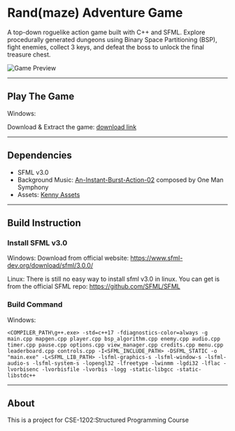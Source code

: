 # Rand(maze) Adventure Game

A top-down roguelike action game built with C++ and SFML.
Explore procedurally generated dungeons using Binary Space Partitioning (BSP), fight enemies, collect 3 keys, and defeat the boss to unlock the final treasure chest.

![Game Preview](assets/game-preview.gif)

---

## Play The Game

Windows: 

Download & Extract the game: [download link](https://www.dropbox.com/scl/fi/4v6q7cxe58hkpcgeat7r0/Rand-maze-Adventure.zip?rlkey=1vgti54svkf3ihwb6vmmcumvm&st=e0qmikt3&dl=0)

---

## Dependencies
  - SFML v3.0
  - Background Music: [An-Instant-Burst-Action-02](https://onemansymphony.bandcamp.com/track/an-instant-burst-action-02) composed by One Man Symphony
  - Assets: [Kenny Assets](https://kenney.nl/assets)

---

## Build Instruction

### Install SFML v3.0

Windows: Download from official website: https://www.sfml-dev.org/download/sfml/3.0.0/

Linux: There is still no easy way to install sfml v3.0 in linux. You can get is from the official SFML repo: https://github.com/SFML/SFML

### Build Command

Windows:

`<COMPILER_PATH\g++.exe> -std=c++17 -fdiagnostics-color=always -g main.cpp mapgen.cpp player.cpp bsp_algorithm.cpp enemy.cpp audio.cpp timer.cpp pause.cpp options.cpp view_manager.cpp credits.cpp menu.cpp leaderboard.cpp controls.cpp -I<SFML_INCLUDE_PATH> -DSFML_STATIC -o "main.exe" -L<SFML_LIB_PATH> -lsfml-graphics-s -lsfml-window-s -lsfml-audio-s -lsfml-system-s -lopengl32 -lfreetype -lwinmm -lgdi32 -lflac -lvorbisenc -lvorbisfile -lvorbis -logg -static-libgcc -static-libstdc++`



---

## About

This is a project for CSE-1202:Structured Programming Course
